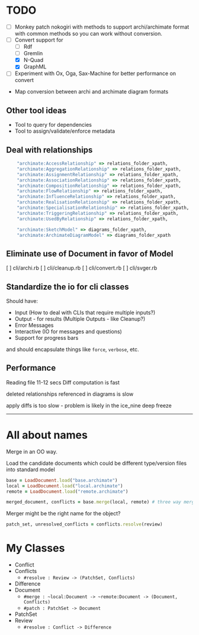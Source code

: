 # TODO

* [ ] Monkey patch nokogiri with methods to support archi/archimate format with common methods so you can work without conversion.
* [ ] Convert support for
  - [ ] Rdf
  - [ ] Gremlin
  - [X] N-Quad
  - [X] GraphML
* [ ] Experiment with Ox, Oga, Sax-Machine for better performance on convert
* Map conversion between archi and archimate diagram formats

## Other tool ideas

* Tool to query for dependencies
* Tool to assign/validate/enforce metadata

## Deal with relationships

```ruby
    "archimate:AccessRelationship" => relations_folder_xpath,
    "archimate:AggregationRelationship" => relations_folder_xpath,
    "archimate:AssignmentRelationship" => relations_folder_xpath,
    "archimate:AssociationRelationship" => relations_folder_xpath,
    "archimate:CompositionRelationship" => relations_folder_xpath,
    "archimate:FlowRelationship" => relations_folder_xpath,
    "archimate:InfluenceRelationship" => relations_folder_xpath,
    "archimate:RealisationRelationship" => relations_folder_xpath,
    "archimate:SpecialisationRelationship" => relations_folder_xpath,
    "archimate:TriggeringRelationship" => relations_folder_xpath,
    "archimate:UsedByRelationship" => relations_folder_xpath,

    "archimate:SketchModel" => diagrams_folder_xpath,
    "archimate:ArchimateDiagramModel" => diagrams_folder_xpath
```

## Eliminate use of Document in favor of Model

[ ] cli/archi.rb
[ ] cli/cleanup.rb
[ ] cli/convert.rb
[ ] cli/svger.rb

## Standardize the io for cli classes

Should have:

* Input (How to deal with CLIs that require multiple inputs?)
* Output - for results (Multiple Outputs - like Cleanup?)
* Error Messages
* Interactive (IO for messages and questions)
* Support for progress bars

and should encapsulate things like `force`, `verbose`, etc.

## Performance

Reading file 11-12 secs
Diff computation is fast

deleted relationships referenced in diagrams is slow

apply diffs is too slow - problem is likely in the ice_nine deep freeze

---

# All about names

Merge in an OO way.

Load the candidate documents which could be different type/version files into standard model

```ruby
base = LoadDocument.load("base.archimate")
local = LoadDocument.load("local.archimate")
remote = LoadDocument.load("remote.archimate")

merged_document, conflicts = base.merge(local, remote) # three way merge?
```

Merger might be the right name for the object?

```ruby
patch_set, unresolved_conflicts = conflicts.resolve(review)
```

# My Classes

* Conflict
* Conflicts
  - `#resolve : Review -> (PatchSet, Conflicts)`
* Difference
* Document
  - `#merge : ~local:Document -> ~remote:Document -> (Document, Conflicts)`
  - `#patch : PatchSet -> Document`
* PatchSet
* Review
  - `#resolve : Conflict -> Difference`

